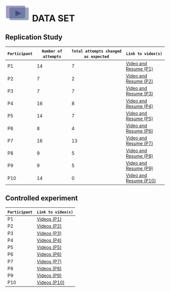 # ![icon](../img/VideoIcon.png) DATA SET

## Replication Study
| `Participant` | `Number of attempts`| `Total attempts changed as expected`|`Link to video(s)`|
|---------------|---------------------|-------------------------------------|------------------|
| P1 |14| 7|<a href="https://drive.google.com/open?id=1zLTzUZaeAdyRUUA7mEDLCe5oGOuummMn"> Video and Resume (P1)</a >|
| P2 | 7| 2|<a href="https://drive.google.com/open?id=1j5sMOL6KHKtig1d5yKjxWd_8e8kxn-gb"> Video and Resume (P2) </a >|
| P3 | 7| 7|<a href="https://drive.google.com/open?id=1qNqUByk06pcUYHkJG6xCm33xlCobKmDb"> Video and Resume (P3) </a >|
| P4 |16| 8|<a href="https://drive.google.com/open?id=17hgCapkZp6MD0mmWSXnNTHafyf2Sq95j"> Video and Resume (P4) </a >|
| P5 |14| 7|<a href="https://drive.google.com/open?id=1JK7DJjtPGjXbRYLJq3Kwn3EbTbdDCmSg"> Video and Resume (P5) </a >|
| P6 | 8| 4|<a href="https://drive.google.com/open?id=1GrWV4QW_JZgd7aCUC3xhS0VEsgDjgc3A"> Video and Resume (P6) </a >|
| P7 |16|13|<a href="https://drive.google.com/open?id=1YCW0-vUxJwQVecEDB_R520pFI0nkj39b"> Video and Resume (P7) </a >|
| P8 | 9| 5|<a href="https://drive.google.com/open?id=1H59iHSiSxbebLpj-0Our-WJUI0bdC0pn"> Video and Resume (P8) </a >|
| P9 | 9| 5|<a href="https://drive.google.com/open?id=1lj_8XtZAsy9_-PfJ9bpwuqsuImZvHAWr"> Video and Resume (P9) </a >|
| P10 |14| 0|<a href="https://drive.google.com/open?id=1gdmKf2vqivK4yXaRUbp7juCzc_WV1U89"> Video and Resume (P10) </a >|

## Controlled experiment
| `Participant` |`Link to video(s)`|
|---------------|------------------|
| P1 | <a href="https://drive.google.com/open?id=1gx795fnfAi0evR8HbBA4K6wYSptJLe4Y"> Videos (P1)</a >|
| P2 | <a href="https://drive.google.com/open?id=1IKurBoQTs1naeI52Z5CqHru4FqsCRFB8"> Videos (P2)</a >|
| P3 | <a href="https://drive.google.com/open?id=1YWr7oxHj6J6ERP0PZ5ZkXD3gjtuFyjNd"> Videos (P3)</a >|
| P4 | <a href="https://drive.google.com/open?id=11_KfX1o6zrarlUaW-g-UwfsaR1YnzpTt"> Videos (P4)</a >|
| P5 | <a href="https://drive.google.com/open?id=1wEKEyksglPGT4u80KxEnJ6Uv9Cu7xAFL"> Videos (P5)</a >|
| P6 | <a href="https://drive.google.com/open?id=1OH6eYr1JmqnvzhvRA_zl94q-e_JcHYjz"> Videos (P6)</a >|
| P7 | <a href="https://drive.google.com/open?id=178YVzHRXp8b3gTE6FnmVKkmir4CpCw_P"> Videos (P7)</a >|
| P8 | <a href="https://drive.google.com/open?id=1F38tGS4Q2R3AbAdGggxA2CMlU1LStYRL"> Videos (P8)</a >|
| P9 | <a href="https://drive.google.com/open?id=1XUGkvcU760crzKGwiDFb-AyvedpneCty"> Videos (P9)</a >|
| P10 | <a href="https://drive.google.com/open?id=1GCOYQzkI4oD4vBsd7TPj_6buPNf_oPNz"> Videos (P10)</a >|